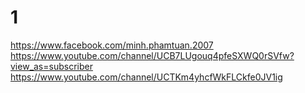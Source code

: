 # 1
https://www.facebook.com/minh.phamtuan.2007    https://www.youtube.com/channel/UCB7LUgouq4pfeSXWQ0rSVfw?view_as=subscriber     https://www.youtube.com/channel/UCTKm4yhcfWkFLCkfe0JV1ig
